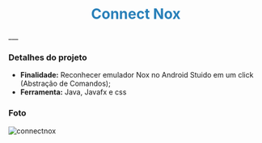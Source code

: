 <h1  style="text-align: center;color:#2980b9;">Connect Nox</h1>
___


### Detalhes do projeto
* **Finalidade:** Reconhecer emulador Nox no Android Stuido em um click (Abstração de Comandos);
* **Ferramenta:** Java, Javafx e css

### Foto
![connectnox](https://user-images.githubusercontent.com/46445331/54311188-d6b21100-45b2-11e9-9ac8-c4d30f111c2d.png)

